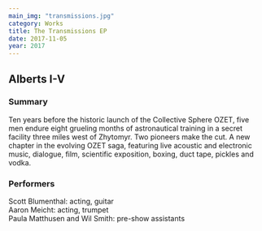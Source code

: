 ```yaml
---
main_img: "transmissions.jpg"
category: Works
title: The Transmissions EP
date: 2017-11-05
year: 2017
---
```

## Alberts I-V

### Summary

Ten years before the historic launch of the Collective Sphere OZET, five men endure eight grueling months of astronautical training in a secret facility three miles west of Zhytomyr. Two pioneers make the cut. A new chapter in the evolving OZET saga, featuring live acoustic and electronic music, dialogue, film, scientific exposition, boxing, duct tape, pickles and vodka.

### Performers

Scott Blumenthal: acting, guitar<br>
Aaron Meicht: acting, trumpet<br>
Paula Matthusen and Wil Smith: pre-show assistants
